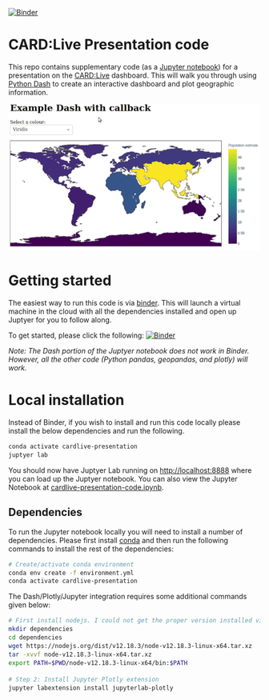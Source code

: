 [![Binder](https://mybinder.org/badge_logo.svg)][binder-link]


# CARD:Live Presentation code

This repo contains supplementary code (as a [Jupyter notebook][]) for a presentation on the [CARD:Live][] dashboard. This will walk you through using [Python Dash][] to create an interactive dashboard and plot geographic information.

![dash-callback][]

# Getting started

The easiest way to run this code is via [binder][]. This will launch a virtual machine in the cloud with all the dependencies installed and open up Juptyer for you to follow along.

To get started, please click the following: [![Binder](https://mybinder.org/badge_logo.svg)][binder-link]

*Note: The Dash portion of the Juptyer notebook does not work in Binder. However, all the other code (Python pandas, geopandas, and plotly) will work.*

# Local installation

Instead of Binder, if you wish to install and run this code locally please install the below dependencies and run the following.

```bash
conda activate cardlive-presentation
juptyer lab
```

You should now have Juptyer Lab running on <http://localhost:8888> where you can load up the Juptyer notebook. You can also view the Jupyter Notebook at [cardlive-presentation-code.ipynb][].

## Dependencies

To run the Jupyter notebook locally you will need to install a number of dependencies. Please first install [conda][] and then run the following commands to install the rest of the dependencies:

```bash
# Create/activate conda environment
conda env create -f environment.yml
conda activate cardlive-presentation
```

The Dash/Plotly/Jupyter integration requires some additional commands given below:

```bash
# First install nodejs. I could not get the proper version installed via conda so I am installing from the website.
mkdir dependencies
cd dependencies
wget https://nodejs.org/dist/v12.18.3/node-v12.18.3-linux-x64.tar.xz
tar -xvvf node-v12.18.3-linux-x64.tar.xz
export PATH=$PWD/node-v12.18.3-linux-x64/bin:$PATH

# Step 2: Install Jupyter Plotly extension
jupyter labextension install jupyterlab-plotly
```

[CARD:Live]: https://card.mcmaster.ca/live
[Python Dash]: https://plotly.com/dash/
[cardlive-presentation-code.ipynb]: cardlive-presentation-code.ipynb
[Jupyter notebook]: https://jupyter.org/
[conda]: https://docs.conda.io/en/latest/miniconda.html
[binder-link]: https://mybinder.org/v2/gh/apetkau/cardlive-presentation-2020/presentation-v1?filepath=cardlive-presentation-code.ipynb
[binder]: https://mybinder.org/
[dash-callback]: images/dash-callback.gif
